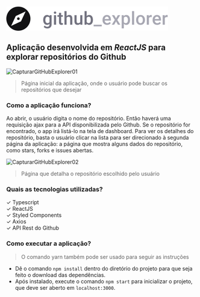 ![Github Explorer Logo](./src/assets/logo.svg) <br />
## Aplicação desenvolvida em _ReactJS_ para explorar repositórios do Github ##

![CapturarGitHubExplorer01](https://user-images.githubusercontent.com/60238162/84607663-e76fc780-ae84-11ea-9166-5a75de3f5a3a.PNG)<br />
> Página inicial da aplicação, onde o usuário pode buscar os repositórios que desejar

### Como a aplicação funciona? ###
Ao abrir, o usuário digita o nome do repositório. Então haverá uma requisição ajax para a API disponibilizada pelo Github.
Se o repositório for encontrado, o app irá listá-lo na tela de dashboard. Para ver os detalhes do repositório, basta o usuário clicar 
na lista para ser direcionado à segunda página da aplicação: a página que mostra alguns dados do repositório, como stars, forks e issues abertas.


![CapturarGitHubExplorer02](https://user-images.githubusercontent.com/60238162/84607677-fb1b2e00-ae84-11ea-8189-f91cb2645110.PNG) <br />
> Página que detalha o repositório escolhido pelo usuário

### Quais as tecnologias utilizadas? ###
✓ Typescript <br />
✓ ReactJS <br />
✓ Styled Components <br /> 
✓ Axios <br />
✓ API Rest do Github <br />

### Como executar a aplicação? ###
> O comando yarn também pode ser usado para seguir as instruções

- Dê o comando `npm install` dentro do diretório do projeto para que seja feito o download das dependências.
- Após instalado, execute o comando `npm start` para inicializar o projeto, que deve ser aberto em `localhost:3000`.
